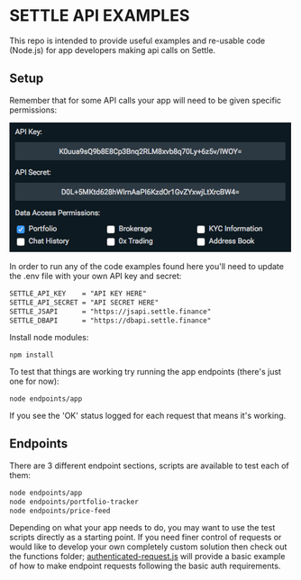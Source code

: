 # SETTLE API EXAMPLES
This repo is intended to provide useful examples and re-usable code (Node.js) for app developers making api calls on Settle.

## Setup
Remember that for some API calls your app will need to be given specific permissions:

![Alt text](/docs/assets/img/app-permission.png?raw=true)

In order to run any of the code examples found here you'll need to update the .env file with your own API key and secret:
```
SETTLE_API_KEY    = "API KEY HERE"
SETTLE_API_SECRET = "API SECRET HERE"
SETTLE_JSAPI      = "https://jsapi.settle.finance"
SETTLE_DBAPI      = "https://dbapi.settle.finance"
```

Install node modules:
```
npm install
```

To test that things are working try running the app endpoints (there's just one for now):
```
node endpoints/app
```

If you see the 'OK' status logged for each request that means it's working.

## Endpoints
There are 3 different endpoint sections, scripts are available to test each of them:
```
node endpoints/app
node endpoints/portfolio-tracker
node endpoints/price-feed
```

Depending on what your app needs to do, you may want to use the test scripts directly as a starting point. If you need finer control of requests or would like to develop your own completely custom solution then check out the functions folder; [authenticated-request.js](https://github.com/SettleFinance/API-Example/blob/master/functions/authenticated-request.js) will provide a basic example of how to make endpoint requests following the basic auth requirements. 
